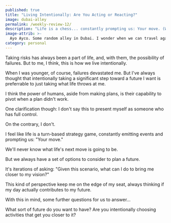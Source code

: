 ```yaml
---
published: true
title: "Living Intentionally: Are You Acting or Reacting?"
image: dubai-alley
permalink: /weekly-review-12/
description: "Life is a chess... constantly prompting us: Your move. (Weekly Review #12)"
image-attrib: >-
  Ayo Ayco. Some random alley in Dubai. I wonder when we can travel again? :)
category: personal
---
```


Taking risks has always been a part of life, and, with them, the possibility of failures. But to me, I think, this is how we live intentionally.<!--more-->

When I was younger, of course, failures devastated me. But I've always thought that intentionally taking a significant step toward a future I want is preferrable to just taking what life throws at me.

I think the power of humans, aside from making plans, is their capability to pivot when a plan didn't work.

One clarification though: I don't say this to present myself as someone who has full control.

On the contrary, I don't.

I feel like life is a turn-based strategy game, constantly emitting events and prompting us: "Your move."

We'll never know what life's next move is going to be.

But we always have a set of options to consider to plan a future.

It's iterations of asking: "Given this scenario, what can I do to bring me closer to my vision?"

This kind of perspective keep me on the edge of my seat, always thinking if my day actually contributes to my future.

With this in mind, some further questions for us to answer...

What sort of future do you want to have? Are you intentionally choosing activities that get you closer to it?
